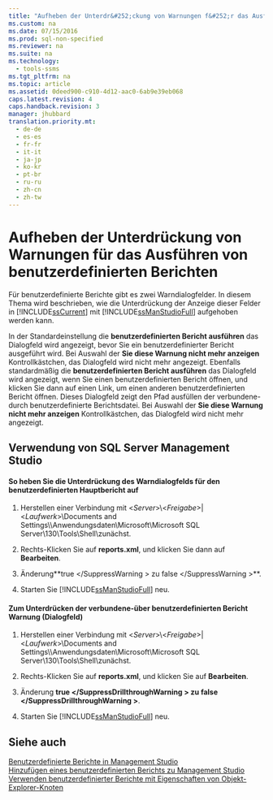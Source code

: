 ```yaml
---
title: "Aufheben der Unterdr&#252;ckung von Warnungen f&#252;r das Ausf&#252;hren von benutzerdefinierten Berichten"
ms.custom: na
ms.date: 07/15/2016
ms.prod: sql-non-specified
ms.reviewer: na
ms.suite: na
ms.technology: 
  - tools-ssms
ms.tgt_pltfrm: na
ms.topic: article
ms.assetid: 0deed900-c910-4d12-aac0-6ab9e39eb068
caps.latest.revision: 4
caps.handback.revision: 3
manager: jhubbard
translation.priority.mt: 
  - de-de
  - es-es
  - fr-fr
  - it-it
  - ja-jp
  - ko-kr
  - pt-br
  - ru-ru
  - zh-cn
  - zh-tw
---
```

# Aufheben der Unterdr&#252;ckung von Warnungen f&#252;r das Ausf&#252;hren von benutzerdefinierten Berichten
Für benutzerdefinierte Berichte gibt es zwei Warndialogfelder. In diesem Thema wird beschrieben, wie die Unterdrückung der Anzeige dieser Felder in [!INCLUDE[ssCurrent](../content/includes/ssCurrent_md.md)] mit [!INCLUDE[ssManStudioFull](../content/includes/ssManStudioFull_md.md)] aufgehoben werden kann.  
  
In der Standardeinstellung die **benutzerdefinierten Bericht ausführen** das Dialogfeld wird angezeigt, bevor Sie ein benutzerdefinierter Bericht ausgeführt wird. Bei Auswahl der **Sie diese Warnung nicht mehr anzeigen** Kontrollkästchen, das Dialogfeld wird nicht mehr angezeigt. Ebenfalls standardmäßig die **benutzerdefinierten Bericht ausführen** das Dialogfeld wird angezeigt, wenn Sie einen benutzerdefinierten Bericht öffnen, und klicken Sie dann auf einen Link, um einen anderen benutzerdefinierten Bericht öffnen. Dieses Dialogfeld zeigt den Pfad ausfüllen der verbundene\-durch benutzerdefinierte Berichtsdatei. Bei Auswahl der **Sie diese Warnung nicht mehr anzeigen** Kontrollkästchen, das Dialogfeld wird nicht mehr angezeigt.  
  
## <a name="SSMSProcedure"></a>Verwendung von SQL Server Management Studio  
  
#### So heben Sie die Unterdrückung des Warndialogfelds für den benutzerdefinierten Hauptbericht auf  
  
1.  Herstellen einer Verbindung mit <*Server*>\\<*Freigabe*>|<*Laufwerk*>\\Documents and Settings\\<UserProfile>\\Anwendungsdaten\\Microsoft\\Microsoft SQL Server\\130\\Tools\\Shell\\zunächst.  
  
2.  Rechts\-Klicken Sie auf **reports.xml**, und klicken Sie dann auf **Bearbeiten**.  
  
3.  Änderung**<SuppressWarning>true <\/SuppressWarning > zu <SuppressWarning>false <\/SuppressWarning >**.  
  
4.  Starten Sie [!INCLUDE[ssManStudioFull](../content/includes/ssManStudioFull_md.md)] neu.  
  
#### Zum Unterdrücken der verbundene\-über benutzerdefinierten Bericht Warnung (Dialogfeld)  
  
1.  Herstellen einer Verbindung mit <*Server*>\\<*Freigabe*>|<*Laufwerk*>\\Documents and Settings\\<UserProfile>\\Anwendungsdaten\\Microsoft\\Microsoft SQL Server\\130\\Tools\\Shell\\zunächst.  
  
2.  Rechts\-Klicken Sie auf **reports.xml**, und klicken Sie auf **Bearbeiten**.  
  
3.  Änderung **<SuppressDrillthroughWarning>true <\/SuppressDrillthroughWarning > zu <SuppressDrillthroughWarning>false <\/SuppressDrillthroughWarning >**.  
  
4.  Starten Sie [!INCLUDE[ssManStudioFull](../content/includes/ssManStudioFull_md.md)] neu.  
  
## Siehe auch  
[Benutzerdefinierte Berichte in Management Studio](../content/Custom-Reports-in-Management-Studio.md)  
[Hinzufügen eines benutzerdefinierten Berichts zu Management Studio](../content/Add-a-Custom-Report-to-Management-Studio.md)  
[Verwenden benutzerdefinierter Berichte mit Eigenschaften von Objekt-Explorer-Knoten](../content/Use-Custom-Reports-with-Object-Explorer-Node-Properties.md)  
  
